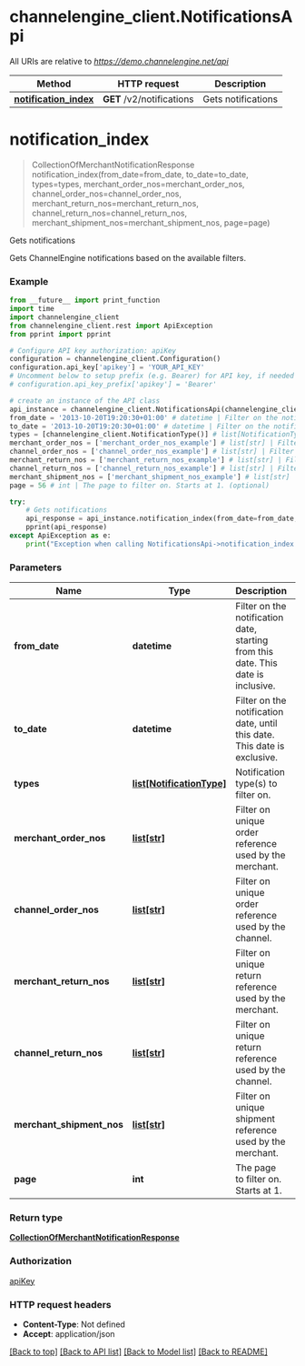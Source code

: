 # channelengine_client.NotificationsApi

All URIs are relative to *https://demo.channelengine.net/api*

Method | HTTP request | Description
------------- | ------------- | -------------
[**notification_index**](NotificationsApi.md#notification_index) | **GET** /v2/notifications | Gets notifications

# **notification_index**
> CollectionOfMerchantNotificationResponse notification_index(from_date=from_date, to_date=to_date, types=types, merchant_order_nos=merchant_order_nos, channel_order_nos=channel_order_nos, merchant_return_nos=merchant_return_nos, channel_return_nos=channel_return_nos, merchant_shipment_nos=merchant_shipment_nos, page=page)

Gets notifications

Gets ChannelEngine notifications based on the available filters.

### Example
```python
from __future__ import print_function
import time
import channelengine_client
from channelengine_client.rest import ApiException
from pprint import pprint

# Configure API key authorization: apiKey
configuration = channelengine_client.Configuration()
configuration.api_key['apikey'] = 'YOUR_API_KEY'
# Uncomment below to setup prefix (e.g. Bearer) for API key, if needed
# configuration.api_key_prefix['apikey'] = 'Bearer'

# create an instance of the API class
api_instance = channelengine_client.NotificationsApi(channelengine_client.ApiClient(configuration))
from_date = '2013-10-20T19:20:30+01:00' # datetime | Filter on the notification date, starting from this date. This date is inclusive. (optional)
to_date = '2013-10-20T19:20:30+01:00' # datetime | Filter on the notification date, until this date. This date is exclusive. (optional)
types = [channelengine_client.NotificationType()] # list[NotificationType] | Notification type(s) to filter on. (optional)
merchant_order_nos = ['merchant_order_nos_example'] # list[str] | Filter on unique order reference used by the merchant. (optional)
channel_order_nos = ['channel_order_nos_example'] # list[str] | Filter on unique order reference used by the channel. (optional)
merchant_return_nos = ['merchant_return_nos_example'] # list[str] | Filter on unique return reference used by the merchant. (optional)
channel_return_nos = ['channel_return_nos_example'] # list[str] | Filter on unique return reference used by the channel. (optional)
merchant_shipment_nos = ['merchant_shipment_nos_example'] # list[str] | Filter on unique shipment reference used by the merchant. (optional)
page = 56 # int | The page to filter on. Starts at 1. (optional)

try:
    # Gets notifications
    api_response = api_instance.notification_index(from_date=from_date, to_date=to_date, types=types, merchant_order_nos=merchant_order_nos, channel_order_nos=channel_order_nos, merchant_return_nos=merchant_return_nos, channel_return_nos=channel_return_nos, merchant_shipment_nos=merchant_shipment_nos, page=page)
    pprint(api_response)
except ApiException as e:
    print("Exception when calling NotificationsApi->notification_index: %s\n" % e)
```

### Parameters

Name | Type | Description  | Notes
------------- | ------------- | ------------- | -------------
 **from_date** | **datetime**| Filter on the notification date, starting from this date. This date is inclusive. | [optional] 
 **to_date** | **datetime**| Filter on the notification date, until this date. This date is exclusive. | [optional] 
 **types** | [**list[NotificationType]**](NotificationType.md)| Notification type(s) to filter on. | [optional] 
 **merchant_order_nos** | [**list[str]**](str.md)| Filter on unique order reference used by the merchant. | [optional] 
 **channel_order_nos** | [**list[str]**](str.md)| Filter on unique order reference used by the channel. | [optional] 
 **merchant_return_nos** | [**list[str]**](str.md)| Filter on unique return reference used by the merchant. | [optional] 
 **channel_return_nos** | [**list[str]**](str.md)| Filter on unique return reference used by the channel. | [optional] 
 **merchant_shipment_nos** | [**list[str]**](str.md)| Filter on unique shipment reference used by the merchant. | [optional] 
 **page** | **int**| The page to filter on. Starts at 1. | [optional] 

### Return type

[**CollectionOfMerchantNotificationResponse**](CollectionOfMerchantNotificationResponse.md)

### Authorization

[apiKey](../README.md#apiKey)

### HTTP request headers

 - **Content-Type**: Not defined
 - **Accept**: application/json

[[Back to top]](#) [[Back to API list]](../README.md#documentation-for-api-endpoints) [[Back to Model list]](../README.md#documentation-for-models) [[Back to README]](../README.md)

